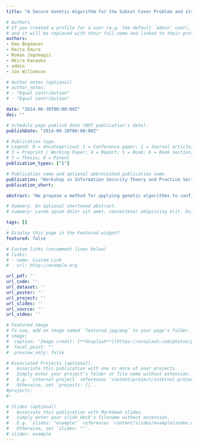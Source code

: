 ```yaml
---
title: "A Secure Genetic Algorithm for the Subset Cover Problem and its Application to Privacy Protection"

# Authors
# If you created a profile for a user (e.g. the default `admin` user), write the username (folder name) here
# and it will be replaced with their full name and linked to their profile.
authors:
- Dan Bogdanov
- Keita Emura
- Roman Jagomagis
- Akira Kanaoka
- admin
- Jan Willemson

# Author notes (optional)
# author_notes:
# - "Equal contribution"
# - "Equal contribution"

date: "2014-06-30T00:00:00Z"
doi: ""

# Schedule page publish date (NOT publication's date).
publishDate: "2014-06-30T00:00:00Z"

# Publication type.
# Legend: 0 = Uncategorized; 1 = Conference paper; 2 = Journal article;
# 3 = Preprint / Working Paper; 4 = Report; 5 = Book; 6 = Book section;
# 7 = Thesis; 8 = Patent
publication_types: ["1"]

# Publication name and optional abbreviated publication name.
publication: "Workshop in Information Security Theory and Practice Series"
publication_short:

abstract: "We propose a method for applying genetic algorithms to confidential data. Genetic algorithms are a well-known tool for finding approximate solutions to various optimization and searching problems. More specifically, we present a secure solution for solving the subset cover problem which is formulated by a binary integer linear programming (BIP) problem (i.e. a linear programming problem, where the solution is expected to be a 0-1 vector). Our solution is based on secure multi- party computation. We give a privacy definition inspired from semantic security definitions and show how a secure computation system based on secret sharing satisfies this definition. Our solution also achieves se- curity against timing attacks, as the execution of the secure algorithm on two different inputs is indistinguishable to the observer. We imple- ment and benchmark our solution on the Sharemind secure computation system. Performance tests show that our privacy-preserving implemen- tation achieves a 99.32% precision within 6.5 seconds on a BIP problem of moderate size. As an application of our algorithm, we consider the problem of securely outsourcing risk assessment of an end user computer environment"

# Summary. An optional shortened abstract.
# summary: Lorem ipsum dolor sit amet, consectetur adipiscing elit. Duis posuere tellus ac convallis placerat. Proin tincidunt magna sed ex sollicitudin condimentum.

tags: []

# Display this page in the Featured widget?
featured: false

# Custom links (uncomment lines below)
# links:
# - name: Custom Link
#   url: http://example.org

url_pdf: ''
url_code: ''
url_dataset: ''
url_poster: ''
url_project: ''
url_slides: ''
url_source: ''
url_video: ''

# Featured image
# To use, add an image named `featured.jpg/png` to your page's folder.
# image:
#  caption: 'Image credit: [**Unsplash**](https://unsplash.com/photos/pLCdAaMFLTE)'
#  focal_point: ""
#  preview_only: false

# Associated Projects (optional).
#   Associate this publication with one or more of your projects.
#   Simply enter your project's folder or file name without extension.
#   E.g. `internal-project` references `content/project/internal-project/index.md`.
#   Otherwise, set `projects: []`.
#projects:
#-

# Slides (optional).
#   Associate this publication with Markdown slides.
#   Simply enter your slide deck's filename without extension.
#   E.g. `slides: "example"` references `content/slides/example/index.md`.
#   Otherwise, set `slides: ""`.
# slides: example
---
```

